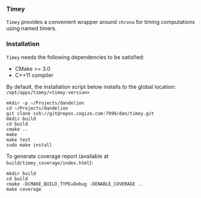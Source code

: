 ### Timey

`Timey` provides a convenient wrapper around `chrono` for timing computations
using named timers.


### Installation

`Timey` needs the following dependencies to be satisfied:

* CMake >= 3.0
* C++11 compiler

By default, the installation script below installs to the global location:
`/opt/apps/timey/<timey-version>`

```
mkdir -p ~/Projects/dandelion
cd ~/Projects/dandelion
git clone ssh://git@repos.cogizo.com:7999/dan/timey.git
mkdir build
cd build
cmake ..
make
make test
sudo make install
```


To generate coverage report (available at `build/timey_coverage/index.html`):

```
mkdir build
cd build
cmake -DCMAKE_BUILD_TYPE=Debug -DENABLE_COVERAGE ..
make coverage
```
